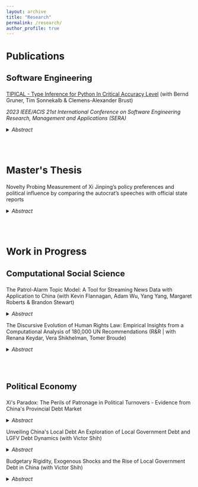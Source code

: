 ```yaml
---
layout: archive
title: "Research"
permalink: /research/
author_profile: true
---
```


<script async src="https://www.googletagmanager.com/gtag/js?id=G-JXH49J0PEN"></script>
<script>
  window.dataLayer = window.dataLayer || [];
  function gtag(){dataLayer.push(arguments);}
  gtag('js', new Date());

  gtag('config', 'G-JXH49J0PEN');
</script> 

<h2 style="font-size:26px; ">Publications</h2>

<p>
<p>
<h3 style="font-size:22px; ">Software Engineering</h2>
<p>
<p>
<a href = "https://www.computer.org/csdl/proceedings-article/sera/2023/10197800/1PlnISVXqJW">TIPICAL - Type Inference for Python In Critical Accuracy Level</a> (with Bernd Gruner, Tim Sonnekalb & Clemens-Alexander Brust)
<p>
<em>2023 IEEE/ACIS 21st International Conference on Software Engineering Research, Management and Applications (SERA)</em>
<details>
  <summary><i>Abstract</i></summary>

Type inference methods based on deep learning are becoming increasingly popular as they aim to compensate for the drawbacks of static and dynamic analysis approaches, such as high uncertainty. However, their practical application is still debatable due to several intrinsic issues such as code from different software domains will involve data types that are unknown to the type inference system. In order to overcome these problems and gain high-confidence predictions, we thus present TIPICAL, a method that combines deep similarity learning with novelty detection. We show that our method can better predict data types in high confidence by successfully filtering out unknown and inaccurate predicted data types and achieving higher F1 scores to the state-of-the-art type inference method Type4Py. Additionally, we investigate how different software domains and data type frequencies may affect the results of our method.
</details>

<p>
<p>
<p>
<p>

<br>
<br>

<h2 style="font-size:26px; "> Master's Thesis</h2>
<p>
<p>
<p>
<p>
  
Novelty Probing
Measurement of Xi Jinping’s policy preferences and political influence by comparing the autocrat’s speeches with official state reports 
<details>
  <summary><i>Abstract</i></summary>

The leader’s preferences shape policy outcomes, however, the lack of accurate tools to measure the leader’s priorities, especially among autocrats, leads to overlooking these preferences as part of elite decision-making processes. To solve that, this paper introduces Novelty Probing, a new method for measuring the policy priorities of political elites across topics, and their influence on the same topics. This framework quantifies the novelty and influence of a leader’s ideas by utilizing semantic similarity between sentence embeddings to assess the deviation of their speeches from official propaganda, constructing indices for a leader’s novelty, and influence across policy topics. The Novelty and Influence indices are combined to create the Dominance Index, a metric for a leader’s ability to implement their novelty into policymaking. The paper exemplifies the method in the field of Chinese elite politics, by applying the Novelty Probing framework to Xi Jinping, using a corpus of Xi’s speeches and 179823 China’s State-Councilissued communications. Hence, this study measures Xi’s policy novelty, level of influence, and dominance over China. To represent the usage of the measures, the paper provides five empirical results to study patterns of Chinese elite politics. First, Novelty Probing is used for a mini case study of the effect of Xi on Health policy, by highlighting key speeches, and policy documents affected by these speeches. Second, the method is employed to reveal temporal patterns in Chinese elite politics. Third, Novelty Probing constructs a quantitative case for comparison Between Xi and Li Keqiang, the primer of China, and indices are used to study Xi’s consolidation of power after the 19th Party Congress. Fourth, the author conducts audience analysis for Xi’s speeches. Fifth, the framework aggregated evidence that indicates Xi has only minor dominance over foreign policy making in China.
</details>

<p>
<p>
<p>
<p>

<br>
<br>
<h2 style="font-size:26px; ">Work in Progress</h2>
<p>
<p>


<h3 style="font-size:22px; ">Computational Social Science</h2>


The Patrol-Alarm Topic Model: A Tool for Streaming News Data with Application to China (with Kevin Flannagan, Adam Wu, Yang Yang, Margaret Roberts & Brandon Stewart)

<details>
  <summary><i>Abstract</i></summary>

Contemporary news sources and online social platforms are dynamic. An abundance of new documents arrives daily in a stream. This ever-changing content forces analysts to make an unpalatable choice when new documents come in: fit the model only on past documents—foregoing using new documents to identify emerging topics—or create entirely new models each time—risking results being incomparable with previously fit models. We tackle this problem in the context of a large, daily-updated corpus of Chinese newspaper articles. An example of our interface is shown below.

Drawing on theories of news media behavior (Boydstun 2013), we develop the “Patrol-Alarm Topic Model.”  The P-A Topic Model captures patrol topics—those that reoccur regularly in the news cycle—and alarm topics which emerge suddenly due to current events.  Unlike standard topic models, the P-A topic model can handle a streaming document-source.  While patrol topics are assumed to stay constant, alarm topics are able to be created at weekly intervals, capturing new and emerging stories.
The workflow for the P-A topic model has four major steps: initializing patrol topics, classifying new documents, merging the topics, and visualizing the result. It is a human-in-the-loop style model with substantial oversight from domain experts.

In the initializing step, we either start with a list of documents generated by a domain expert or generate a list of our own.  To initialize a list from scratch we use a BERT-based single-membership topic model inspired by BERTopic (Maarten 2022). We  preprocess and embed the documents using a sentence embedding model, followed by dimensionality reduction using the UMAP algorithm.  We then use the single-membership algorithmic clustering model, HDBSCAN, on a substantial initial corpus of documents to generate initial clusters. The clusters are given provisional labels using GPT that are validated by a domain expert.  We then group these topics to find intuitive and relevant patrol topics for our model.  Finally documents are assigned to these topics using a zero-shot GPT labeling strategy (this ensures that even if the topics are changed by the domain expert or augmented, there is a uniform strategy for classifying them). Next is the classifying new documents step. As new document chunks arrive, we connect new observations with existing topics based on proximity to the closest topic exemplar.  Documents that have nearest neighbors that are majority from previous models, and below the median distance to these topic exemplars are directly assigned to previous topic.  Next we merge the newly created topics to existing ones in the model where appropriate. A best-of-three recommendation system is implemented to link the new model topics with older ones providing recommendations that are judged by domain experts. These links enable the continuity of the news cycle topics for each iteration while distinguishing the novel topics for each chunk. This iterative process is repeated as each new batch of data enters into the system. Finally we visualize the model (including the merges) as shown in our prototype above. 
To illustrate the effectiveness of our approach, we developed a product specially made for China analysts using data from millions of Chinese newspapers written between 2012 and 2024.  Our interactive product allows analysts to explore common “patrol” news cycle topics, observing their prevalence each week. Additionally, it highlights unique “alarm” topics specific to each week, providing a comprehensive understanding of events unfolding in each week of the news cycle in China. Thus, the analyst could study the repetitive patterns of the news as well as focus on the dynamics of the discourse in specific short periods of time.  So far, we have fit the model and developed the interactive product.
</details>

<p>
<p>


The Discursive Evolution of Human Rights Law: Empirical Insights from a Computational Analysis of 180,000 UN Recommendations  (R&R | with Renana Keydar, Vera Shikhelman, Tomer Broude)
<details>
  <summary><i>Abstract</i></summary>

Building on an independent database of 180,000 UN recommendations and a novel computational method, we present the most comprehensive study of HR debates to date. We develop a unique empirical model that measures topical density of discourse. This innovative instrument measures the discursive activity of UN HR bodies through a machine-learning textual analysis of their outputs, offering a dynamic map of evolving trends in human rights, both over time (diachronically) and across different mechanisms (synchronically) within the UN HR ecosystem. Leveraging this comprehensive dataset and sophisticated computational methodologies, we identify which protected groups are central to different mechanisms’ attention and highlight the major human rights issues that have witnessed significant changes in attention. Our research presents significant findings on the density of UN HR discourse and its implications for two major debates in the field of human rights law – HR proliferation and the structural critique of UN HR bodies. 
</details>

<p>
<p>
<p>
<p>
<br>
<br>
<h3 style="font-size:22px; ">Political Economy</h2>

<p>
<p>


Xi's Paradox: The Perils of Patronage in Political Turnovers - Evidence from China's Provincial Debt Market
<details>
  <summary><i>Abstract</i></summary>

Political connections are frequently discussed in political economy literature as influential factors that contribute to positive outcomes for leaders and their constituents. Nevertheless, scholars argue that when local government leaders are too closely tied to the central government, it may result in suboptimal economic behavior. Consequently, tension arises between the advantages of political ties, such as promotion and increased benefits from the central government, and the potential political costs suffered by the leader's constituency for paying back to his patron. This study aims to unravel this paradox by examining evidence from Chinese provincial leadership, utilizing high-frequency bond data to measure the perceived risk shift in the market following provincial party secretary turnovers. The two-way fixed effects model reveals a noteworthy finding of 25.8 basis points decrease in market price associated with the turnover of a leader personally connected to the supreme leader of China, Xi Jinping, as opposed to a leader with no ties to Xi. This suggests that the market interprets a higher risk when a leader is connected, undermining the effectiveness of their governance over the province's economy. In essence, this study provides empirical evidence that a leader's political connections may erode the market's trust, driven by political commitments that diverge from the interests of the local economy.
</details>

<p>
<p>
  
Unveiling China's Local Debt 
An Exploration of Local Government Debt and LGFV Debt Dynamics (with Victor Shih)
<details>
  <summary><i>Abstract</i></summary>

By collecting data on all bonds issued by local governments and local government financing vehicles, this paper documents the relentless rise of local government debt in China, which has increased by over 3.5-fold since 2017. For 12 of China’s provinces, average monthly debt servicing, which combines bond maturity and interest payments, has surpassed 100% of monthly provincial revenue. For another 15 provinces, debt servicing has surpassed 50% of monthly revenue. This debt is increasingly a drag on growth and an accelerant for regional inequality, which will require substantial intervention from the central government to resolve.
</details>

<p>
<p>


Budgetary Rigidity, Exogenous Shocks and the Rise of Local Government Debt in China (with Victor Shih)
<details>
  <summary><i>Abstract</i></summary>

Local government debt in China, by various calculations, has reached 90% of GDP, among some of the highest subnational debt in the world.  It also rose in a short window of time, mainly since 2012.  We hypothesize that fiscal rigidities caused by tax centralization in 1994 and slower revenue growth since 2008 led to local inability to deal with exogenous shocks which boosted expenditures and depleted revenue.  Short of a true catastrophe, the central government has been unwilling to provide  extraordinary budgetary support when natural disasters struck.  Nursing central fiscal strength continued to be a high priority for China’s leaders through two administrations.  We first scrape over 30 thousand local bond issuance announcements to create a dynamic picture of provincial level debt increase.  We further use satellite and official data on flooding to create a monthly data set of flooding across provinces.  We find that flooding in a province led to a rise in issuance in the following monthes of the local government debt, suggesting willful fiscal rigidity to preserve the central government’s fiscal resources. 
</details>

<p>
<p>

